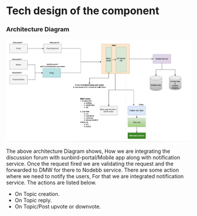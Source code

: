 # Tech design of the component

### Architecture Diagram <a href="#architecture-diagram" id="architecture-diagram"></a>

![](<../../../.gitbook/assets/image (6).png>)

The above architecture Diagram shows, How we are integrating the discussion forum with sunbird-portal/Mobile app along with notification service. Once the request fired we are validating the request and the forwarded to DMW for there to Nodebb service. There are some action where we need to notify the users, For that we are integrated notification service. The actions are listed below.

* On Topic creation.
* On Topic reply.
* On Topic/Post upvote or downvote.

